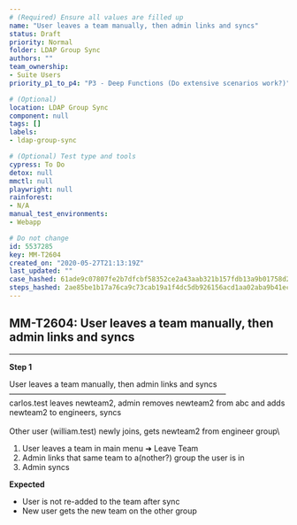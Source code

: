 ```yaml
---
# (Required) Ensure all values are filled up
name: "User leaves a team manually, then admin links and syncs"
status: Draft
priority: Normal
folder: LDAP Group Sync
authors: ""
team_ownership: 
- Suite Users
priority_p1_to_p4: "P3 - Deep Functions (Do extensive scenarios work?)"

# (Optional)
location: LDAP Group Sync
component: null
tags: []
labels: 
- ldap-group-sync

# (Optional) Test type and tools
cypress: To Do
detox: null
mmctl: null
playwright: null
rainforest: 
- N/A
manual_test_environments: 
- Webapp

# Do not change
id: 5537285
key: MM-T2604
created_on: "2020-05-27T21:13:19Z"
last_updated: ""
case_hashed: 61ade9c07807fe2b7dfcbf58352ce2a43aab321b157fdb13a9b01758d24ab9edb738a82ef34feb43141d84a5b57eaaa4
steps_hashed: 2ae85be1b17a76ca9c73cab19a1f4dc5db926156acd1aa02aba9b41eccc29a2a659a3efe335c0e6c6fcee7ca2cac8ace
---
```


<!-- (Auto-generated) Based on frontmatter's "key" and "name" -->

## MM-T2604: User leaves a team manually, then admin links and syncs

---

**Step 1**

User leaves a team manually, then admin links and syncs\
————————————————————————————\
carlos.test leaves newteam2, admin removes newteam2 from abc and adds newteam2 to engineers, syncs\
\
Other user (william.test) newly joins, gets newteam2 from engineer group\\

1. User leaves a team in main menu ➜ Leave Team
2. Admin links that same team to a(nother?) group the user is in
3. Admin syncs

**Expected**

- User is not re-added to the team after sync
- New user gets the new team on the other group

